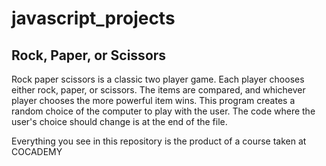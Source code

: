 # javascript_projects
## Rock, Paper, or Scissors
Rock paper scissors is a classic two player game. Each player chooses either rock, paper, or scissors. The items are compared, and whichever player chooses the more powerful item wins.
This program creates a random choice of the computer to play with the user. The code where the user's choice should change is at the end of the file.

Everything you see in this repository is the product of a course taken at COCADEMY
